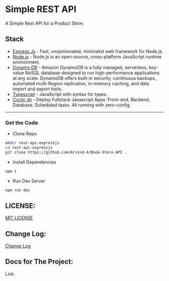 
# Simple REST API

A Simple Rest API for a Product Store.

## Stack

- [Express Js](https://expressjs.com/) - Fast, unopinionated, minimalist web framework for Node.js.
- [Node.js](https://nodejs.org/en/) - Node.js is an open-source, cross-platform JavaScript runtime environment.
- [Dynamo DB](https://aws.amazon.com/dynamodb/) - Amazon DynamoDB is a fully managed, serverless, key-value NoSQL database designed to run high-performance applications at any scale. DynamoDB offers built-in security, continuous backups, automated multi-Region replication, in-memory caching, and data import and export tools.
- [Typescript](https://www.typescriptlang.org/) - JavaScript with syntax for types.
- [Cyclic sh](https://www.cyclic.sh) - Deploy Fullstack Javascript Apps: Front-end, Backend, Database, Scheduled tasks. All running with zero-config.


---

### Get the Code

- Clone Repo

```bash
mkdir rest-api-expressjs
cd rest-api-expressjs
git clone https://github.com/Arvind-4/Book-Store-API .
```

- Install Dependencies

```bash
npm i 
```


- Run Dev Server

```bash
npm run dev
```


## LICENSE:

[MIT LICENSE](https://github.com/Arvind-4/Book-Store-API/blob/main/LICENSE)

## Change Log:

[Change Log](https://github.com/Arvind-4/Book-Store-API/commits/main)

## Docs for The Project:

Link
